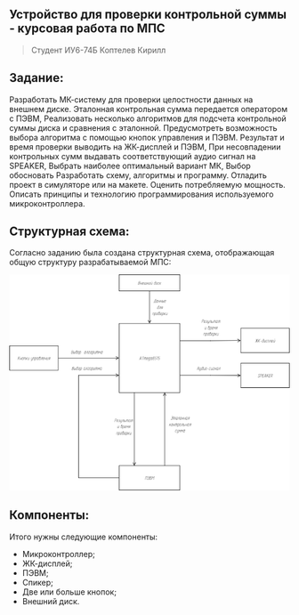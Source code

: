 ## Устройство для проверки контрольной суммы - курсовая работа по МПС
> Студент ИУ6-74Б Коптелев Кирилл
## Задание:
Разработать МК-систему для проверки целостности данных на внешнем диске. Эталонная
контрольная сумма передается оператором с ПЭВМ, Реализовать несколько алгоритмов для
подсчета контрольной суммы диска и сравнения с эталонной. Предусмотреть возможность
выбора алгоритма с помощью кнопок управления и ПЭВМ. Результат и время проверки
выводить на ЖК-дисплей и ПЭВМ, При несовпадении контрольных сумм выдавать
соответствующий аудио сигнал на SPEAKER,
Выбрать наиболее оптимальный вариант МК, Выбор обосновать
Разработать схему, алгоритмы и программу. Отладить проект в симуляторе или на макете.
Оценить потребляемую мощность. Описать принципы и технологию программирования
используемого микроконтроллера.

## Структурная схема:
Согласно заданию была создана структурная схема, отображающая общую структуру разрабатываемой МПС:

![Структурная схема](scheme/image/struct_scheme.drawio.png)

## Компоненты:
Итого нужны следующие компоненты:
- Микроконтроллер;
- ЖК-дисплей;
- ПЭВМ;
- Спикер;
- Две или больше кнопок;
- Внешний диск.
